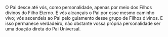 ﻿O Pai desce até vós, como personalidade, apenas por meio dos Filhos divinos do Filho Eterno. E vós alcançais o Pai por esse mesmo caminho vivo; vós ascendeis ao Pai pelo guiamento desse grupo de Filhos divinos. E isso permanece verdadeiro, não obstante vossa própria personalidade ser uma doação direta do Pai Universal.